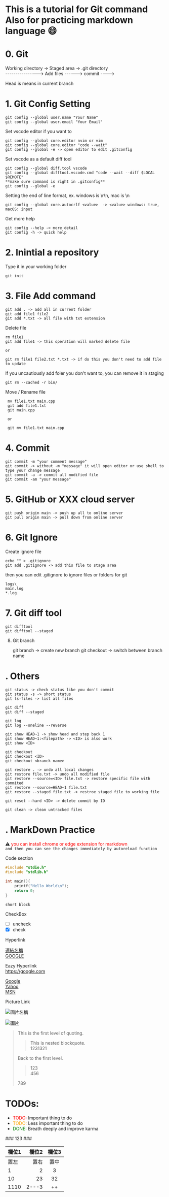 This is a tutorial for Git command  
Also for practicing markdown language :smile:
===

# 0. Git

Working directory -> Staged area -> .git directory  
----------------> Add files ------> commit ---->  

Head is means in current branch

# 1. Git Config Setting

    git config --global user.name "Your Name"
    git config --global user.email "Your Email"

Set vscode editor if you want to

    git config --global core.editor nvim or vim
    git config --global core.editor "code --wait"
    git config --global -e -> open editor to edit .gitconfig

Set vscode as a default diff tool

    git config --global diff.tool vscode
    git config --global difftool.vscode.cmd "code --wait --diff $LOCAL $REMOTE"
    **make sure command is right in .gitconfig**
    git config --global -e

Setting the end of line format, ex. windows is \r\n, mac is \n

    git config --global core.autocrlf <value>  -> <value> windows: true, macOS: input

Get more help

    git config --help -> more detail
    git config -h -> quick help

# 2. Inintial a repository

Type it in your working folder

    git init

# 3. File Add command

    git add . -> add all in current folder
    git add file1 file2
    git add *.txt -> all file with txt extension

Delete file 
    
    rm file1 
    git add file1 -> this operation will marked delete file
    
    or

    git rm file1 file2.txt *.txt -> if do this you don't need to add file to update
    
If you uncautiously add foler you don't want to, you can remove it in staging

    git rm --cached -r bin/ 

Move / Rename file

     mv file1.txt main.cpp
     git add file1.txt
     git main.cpp

     or 

     git mv file1.txt main.cpp
# 4. Commit

    git commit -m "your comment message"
    git commit -> without -m "message" it will open editor or use shell to type your change message
    git commit -a -> commit all modified file
    git commit -am "your message"

# 5. GitHub or XXX cloud server

    git push origin main -> push up all to online server
    git pull origin main -> pull down from online server

# 6. Git Ignore


Create ignore file

    echo "" > .gitignore
    git add .gitignore -> add this file to stage area

then you can edit .gitignore to ignore files or folders for git

    logs\
    main.log
    *.log

# 7. Git diff tool

    git difftool
    git difftool --staged

8. Git branch


    git branch <name> -> create new branch
    git checkout <branch name> -> switch between branch name

# . Others

    git status -> check status like you don't commit
    git status -s -> short status
    git ls-files -> list all files 

    git diff
    git diff --staged

    git log 
    git log --oneline --reverse

    git show HEAD~1 -> show head and step back 1
    git show HEAD~1:<filepath> -> <ID> is also work
    git show <ID>

    git checkout
    git checkout <ID>
    git checkout <branck name>

    git restore . -> undo all local changes
    git restore file.txt -> undo all modified file
    git restore --source=<ID> file.txt -> restore specific file with commited 
    git restore --source=HEAD~1 file.txt
    git restore --staged file.txt -> restroe staged file to working file

    git reset --hard <ID> -> delete commit by ID

    git clean -> clean untracked files

# . MarkDown Practice


:warning: <span style="color:red">you can install chrome or edge extension for markdown</span>  
`and then you can see the changes immediately by autoreload function`  

Code section

```cpp
#include "stdio.h"
#include "stdlib.h"

int main(){
    printf("Hello World\n");
    return 0;
}
```

`short block`

CheckBox

- [ ] uncheck
- [x] check

Hyperlink

[連結名稱](https://google.com "游標顯示")  
[GOOGLE](https://google.com "google site")  

Eazy Hyperlink  
<https://google.com>

[Google][1]  
[Yahoo][2]  
[MSN][3]  


[1]: http://google.com/        "游標顯示"
[2]: http://search.yahoo.com/  "游標顯示"
[3]: http://search.msn.com/    "游標顯示"

Picture Link

![圖片名稱](連結 "游標顯示")

[![圖片](圖片網址)](連結網址)


> This is the first level of quoting.
>
>> This is nested blockquote.  
>> 1231321
>
> Back to the first level.
>> 123  
>> 456  
> 
> 789


<style>
r { color: Red }
o { color: Orange }
g { color: Green }
</style>

# TODOs:

- <r>TODO:</r> Important thing to do
- <o>TODO:</o> Less important thing to do
- <g>DONE:</g> Breath deeply and improve karma


\### 123 \###


| 欄位1 | 欄位2 | 欄位3 |
| :-- | --: |:--:|
| 置左  | 置右 | 置中 |
|1|2|3|
|10|23|32|
|1110|2---3|++|

